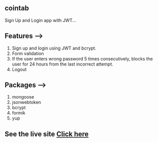 ## cointab
Sign Up and Login app with JWT...

## Features -->
1. Sign up and login using JWT and bcrypt.
2. Form validation
3. If the user enters wrong password 5
times consecutively, blocks the user for
24 hours from the last incorrect
attempt.
4. Logout

## Packages -->
1. mongoose
2. jsonwebtoken
3. bcrypt
4. formik
5. yup

## See the live site <a href="https://cointab-auth.netlify.app/" target="_blank">Click here</a>
